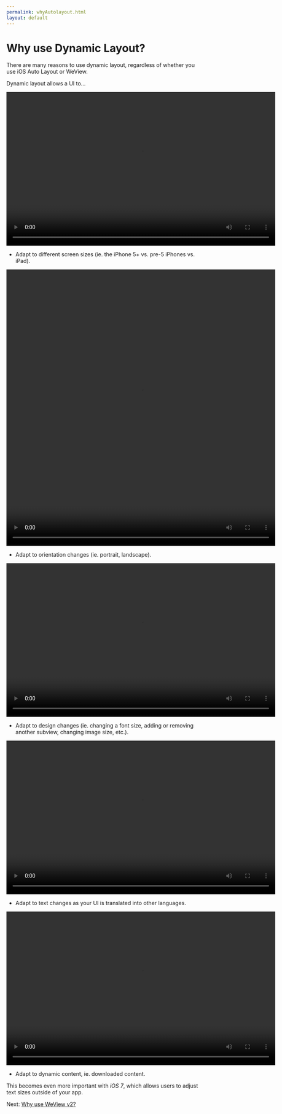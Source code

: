 ```yaml
---
permalink: whyAutolayout.html
layout: default
---
```


Why use Dynamic Layout?
==

<!-- TEMPLATE START -->

There are many reasons to use dynamic layout, regardless of whether you use iOS Auto Layout or WeView.

Dynamic layout allows a UI to...

<video WIDTH="700" HEIGHT="400" AUTOPLAY="true" controls="true" LOOP="true" class="embedded_video" >
<source src="videos/video-48A0A583-2C1A-4C07-A0C5-8C2C6AEC9816-40534-000128EF852348D4.mp4" type="video/mp4" />
<source src="videos/video-48A0A583-2C1A-4C07-A0C5-8C2C6AEC9816-40534-000128EF852348D4.webm" type="video/webm" />
</video>

* Adapt to different screen sizes (ie. the iPhone 5+ vs. pre-5 iPhones vs. iPad).

<video WIDTH="700" HEIGHT="720" AUTOPLAY="true" controls="true" LOOP="true" class="embedded_video" >
<source src="videos/video-B65F43E6-782E-4720-9627-08E1C68DFE27-40626-0001290E9C43FBD9.mp4" type="video/mp4" />
<source src="videos/video-B65F43E6-782E-4720-9627-08E1C68DFE27-40626-0001290E9C43FBD9.webm" type="video/webm" />
</video>

* Adapt to orientation changes (ie. portrait, landscape).

<video WIDTH="700" HEIGHT="400" AUTOPLAY="true" controls="true" LOOP="true" class="embedded_video" >
<source src="videos/video-CDD46EE8-BEB1-4503-878A-98DBE1F233B3-41336-00012A027B81E197.mp4" type="video/mp4" />
<source src="videos/video-CDD46EE8-BEB1-4503-878A-98DBE1F233B3-41336-00012A027B81E197.webm" type="video/webm" />
</video>

* Adapt to design changes (ie. changing a font size, adding or removing another subview, changing image size, etc.).

<video WIDTH="700" HEIGHT="400" AUTOPLAY="true" controls="true" LOOP="true" class="embedded_video" >
<source src="videos/video-8A140AD5-0917-484C-8D95-CF61C56013B8-41449-00012A2240C919BA.mp4" type="video/mp4" />
<source src="videos/video-8A140AD5-0917-484C-8D95-CF61C56013B8-41449-00012A2240C919BA.webm" type="video/webm" />
</video>

* Adapt to text changes as your UI is translated into other languages.

<video WIDTH="700" HEIGHT="400" AUTOPLAY="true" controls="true" LOOP="true" class="embedded_video" >
<source src="videos/video-FB90AF04-3B78-4AD2-884C-032583E541A2-41562-00012A63F46A3550.mp4" type="video/mp4" />
<source src="videos/video-FB90AF04-3B78-4AD2-884C-032583E541A2-41562-00012A63F46A3550.webm" type="video/webm" />
</video>

* Adapt to dynamic content, ie. downloaded content.

This becomes even more important with _iOS 7_, which allows users to adjust text sizes outside of your app.

<!-- TEMPLATE END -->

Next\: [Why use WeView v2?](whyWeView2.html)